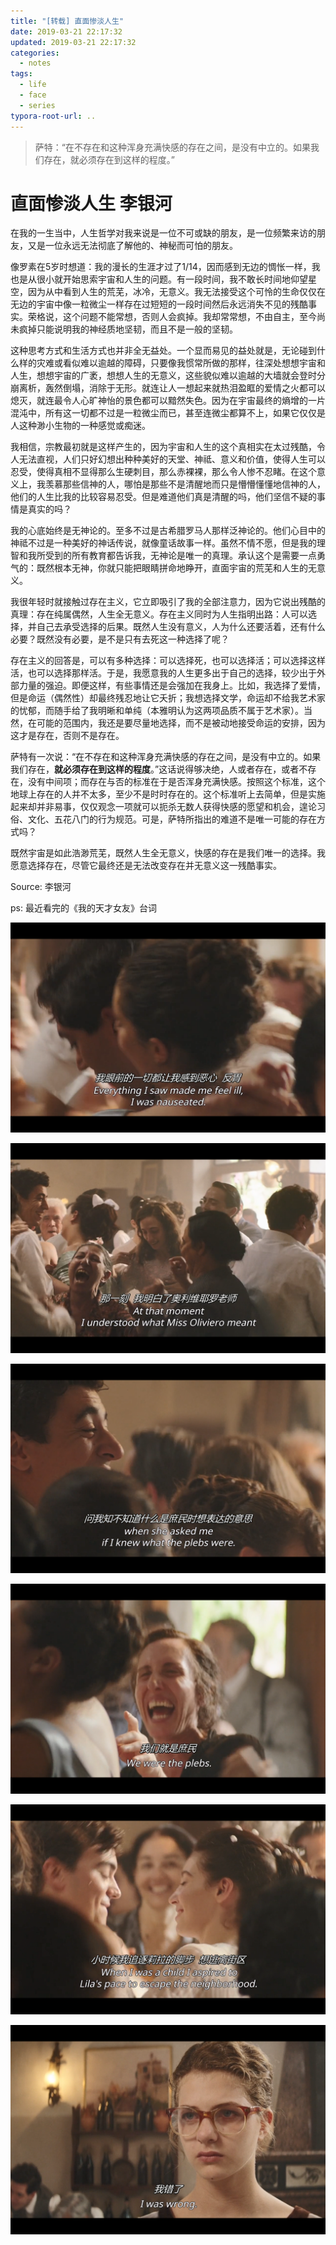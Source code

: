 ```yaml
---
title: "[转载] 直面惨淡人生"
date: 2019-03-21 22:17:32
updated: 2019-03-21 22:17:32
categories:
  - notes
tags:
  - life
  - face
  - series
typora-root-url: ..
---
```


> 萨特：“在不存在和这种浑身充满快感的存在之间，是没有中立的。如果我们存在，就必须存在到这样的程度。”

<!-- more -->

# 直面惨淡人生 李银河

​      在我的一生当中，人生哲学对我来说是一位不可或缺的朋友，是一位频繁来访的朋友，又是一位永远无法彻底了解他的、神秘而可怕的朋友。

​       像罗素在5岁时想道：我的漫长的生涯才过了1/14，因而感到无边的惆怅一样，我也是从很小就开始思索宇宙和人生的问题。有一段时间，我不敢长时间地仰望星空，因为从中看到人生的荒芜，冰冷，无意义。我无法接受这个可怜的生命仅仅在无边的宇宙中像一粒微尘一样存在过短短的一段时间然后永远消失不见的残酷事实。荣格说，这个问题不能常想，否则人会疯掉。我却常常想，不由自主，至今尚未疯掉只能说明我的神经质地坚韧，而且不是一般的坚韧。

​       这种思考方式和生活方式也并非全无益处。一个显而易见的益处就是，无论碰到什么样的灾难或看似难以逾越的障碍，只要像我惯常所做的那样，往深处想想宇宙和人生，想想宇宙的广袤，想想人生的无意义，这些貌似难以逾越的大墙就会登时分崩离析，轰然倒塌，消除于无形。就连让人一想起来就热泪盈眶的爱情之火都可以熄灭，就连最令人心旷神怡的景色都可以黯然失色。因为在宇宙最终的熵增的一片混沌中，所有这一切都不过是一粒微尘而已，甚至连微尘都算不上，如果它仅仅是人这种渺小生物的一种感觉或痴迷。

​       我相信，宗教最初就是这样产生的，因为宇宙和人生的这个真相实在太过残酷，令人无法直视，人们只好幻想出种种美好的天堂、神祗、意义和价值，使得人生可以忍受，使得真相不显得那么生硬刺目，那么赤裸裸，那么令人惨不忍睹。在这个意义上，我羡慕那些信神的人，哪怕是那些不是清醒地而只是懵懵懂懂地信神的人，他们的人生比我的比较容易忍受。但是难道他们真是清醒的吗，他们坚信不疑的事情是真实的吗？

​       我的心底始终是无神论的。至多不过是古希腊罗马人那样泛神论的。他们心目中的神祗不过是一种美好的神话传说，就像童话故事一样。虽然不情不愿，但是我的理智和我所受到的所有教育都告诉我，无神论是唯一的真理。承认这个是需要一点勇气的：既然根本无神，你就只能把眼睛拼命地睁开，直面宇宙的荒芜和人生的无意义。

​       我很年轻时就接触过存在主义，它立即吸引了我的全部注意力，因为它说出残酷的真理：存在纯属偶然，人生全无意义。存在主义同时为人生指明出路：人可以选择，并自己去承受选择的后果。既然人生没有意义，人为什么还要活着，还有什么必要？既然没有必要，是不是只有去死这一种选择了呢？

​       存在主义的回答是，可以有多种选择：可以选择死，也可以选择活；可以选择这样活，也可以选择那样活。于是，我愿意我的人生更多出于自己的选择，较少出于外部力量的强迫。即便这样，有些事情还是会强加在我身上。比如，我选择了爱情，但是命运（偶然性）却最终残忍地让它夭折；我想选择文学，命运却不给我艺术家的忧郁，而随手给了我明晰和单纯（本雅明认为这两项品质不属于艺术家）。当然，在可能的范围内，我还是要尽量地选择，而不是被动地接受命运的安排，因为这才是存在，否则不是存在。

​       萨特有一次说：“在不存在和这种浑身充满快感的存在之间，是没有中立的。如果我们存在，**就必须存在到这样的程度**。”这话说得够决绝，人或者存在，或者不存在，没有中间项；而存在与否的标准在于是否浑身充满快感。按照这个标准，这个地球上存在的人并不太多，至少不是时时存在的。这个标准听上去简单，但是实施起来却并非易事，仅仅观念一项就可以扼杀无数人获得快感的愿望和机会，遑论习俗、文化、五花八门的行为规范。可是，萨特所指出的难道不是唯一可能的存在方式吗？

​       既然宇宙是如此浩渺荒芜，既然人生全无意义，快感的存在是我们唯一的选择。我愿意选择存在，尽管它最终还是无法改变存在并无意义这一残酷事实。



Source: 李银河

ps: 最近看完的《我的天才女友》台词

![1553207038051](/images/1553207038051.png)

![1553207043033](/images/1553207043033.png)

![1553207047164](/images/1553207047164.png)

![1553207053272](/images/1553207053272.png)

![1553207057984](/images/1553207057984.png)

![1553207062013](/images/1553207062013.png)